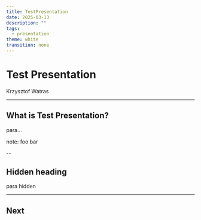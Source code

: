 ```yaml
---
title: TestPresentation
date: 2025-03-13
description: ""
tags:
  - presentation
theme: white
transition: none
---
```


# Test Presentation

Krzysztof Watras

---

<!-- align="left" -->
## What is Test Presentation? <!-- element align="left" -->

para... <!-- element align="left" -->

note: foo bar

--

## Hidden heading

para hidden

---

## Next
